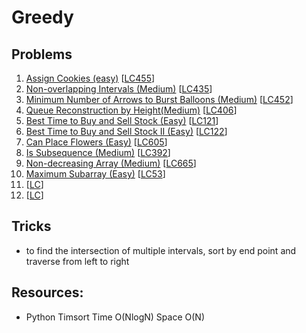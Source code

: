 # Greedy

## Problems

1. [Assign Cookies (easy)]()
[[LC455](https://leetcode.com/problems/assign-cookies/description/)]
1. [Non-overlapping Intervals (Medium)]()
[[LC435](https://leetcode.com/problems/non-overlapping-intervals/)]
1. [Minimum Number of Arrows to Burst Balloons (Medium)]()
[[LC452](https://leetcode.com/problems/minimum-number-of-arrows-to-burst-balloons/description/)]
1. [Queue Reconstruction by Height(Medium)]()
[[LC406](https://leetcode.com/problems/queue-reconstruction-by-height/description/)]
1. [Best Time to Buy and Sell Stock (Easy)]()
[[LC121](https://leetcode.com/problems/best-time-to-buy-and-sell-stock/description/)]
1. [Best Time to Buy and Sell Stock II (Easy)]()
[[LC122](https://leetcode.com/problems/best-time-to-buy-and-sell-stock-ii/description/)]
1. [Can Place Flowers (Easy)]()
[[LC605](https://leetcode.com/problems/can-place-flowers/description/)]
1. [Is Subsequence (Medium)]()
[[LC392](https://leetcode.com/problems/is-subsequence/description/)]
1. [Non-decreasing Array (Medium)]()
[[LC665](https://leetcode.com/problems/non-decreasing-array/description/)]
1. [Maximum Subarray (Easy)]()
[[LC53](https://leetcode.com/problems/maximum-subarray/description/)]
1. []()
[[LC]()]
1. []()
[[LC]()]

## Tricks

- to find the intersection of multiple intervals, sort by end point and traverse from left to right

## Resources:

- Python Timsort Time O(NlogN) Space O(N)
